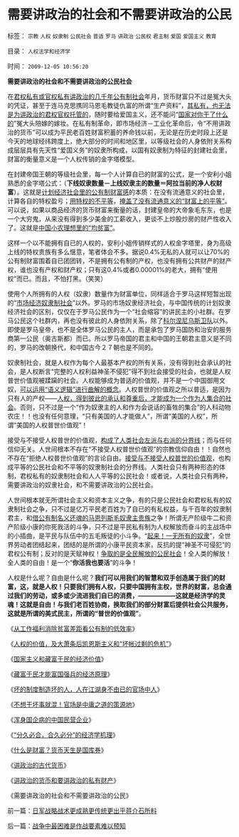 # 需要讲政治的社会和不需要讲政治的公民

标签： `宗教` `人权` `奴隶制` `公民社会` `普适` `罗马` `讲政治` `公民权` `君主制` `爱国` `爱国主义` `教育` 

目录： `人权法学和经济学`

时间： `2009-12-05 10:56:20`

**需要讲政治的社会和不需要讲政治的公民社会**

在[君权私有或官权私有讲政治的几千年公有制社会](../../../2009/9/14/私有制和公有制之争.md)年月，货币财富只不过是冤大头的凭证，甚至于连马克思携同马恩毛教徒仇富的所谓“生产资料”，[其私有，也无法是为讲政治的君权官权托管的](../../../2009/8/13/市场化公众公司，私有制及国企.md)，随时要给爱国主义，还不能问“[国家对你干了什么的](../../../2009/7/28/不要问国家对你做了什么，要问你为国家做了什么.md)”冤大头陪嫁的嫁妆。在私有制革命，即市场经济－工业化革命后，令“不用讲政治的货币”可以成为平民老百姓财富积蓄的养命钱以前，无论是在历史时段上还是今天的地球经纬跨度上，绝大部分的时间和地区里，以等级社会的人身依附关系构成层层具有先天性“爱国义务”的奴隶所构成，以国有奴隶制为特征的封建社会里，财富的衡量意义是一个人权传销的金字塔模型。

在封建帝国王朝的等级社会里，每一个人计算自已的财富的公式，是一个安利小姐熟悉的金字塔公式：（**下线奴隶数量－上线奴隶主的数量＝阿拉当前的净人权财富**）。这就是[计划经济社会里的公有制财富感](../../../2009/9/14/私有制和公有制之争.md)的本质：在没有流通意义的社会里，计算各自的特权盈亏；[用特权的不平等](http://blog.sina.com.cn/s/blog_5563a64d0100bwh8.html)，[掩盖了没有流通意义的“财富上的平等”](../../../2009/2/7/“不患贫而患不均”是伪公平，是特权化，社会等级化.md)。可以说，如果以商品经济的货币财富来衡量的话，封建皇帝的大帝象毛东东，也是一个大穷鬼，从来没有得到多少美金的工薪收入，更谈不上炒股炒房的财产性收入了。这就是[中国小农理想里的“均贫富”](../../../2009/9/7/均贫富高福利对小农意识的的强烈诱惑.md)。

这样一个以不能拥有自已的人权的，安利小姐传销样式的人权金字塔里，身为高级上线的特权贵族有多么惬意，笔者体会不多。据说0.4%无私的人就可以让70%的公有制财富围着自已团团转，不是拥有公有制的产权，也没有拥有公共财产的财产权，谁也没有产权和财产权；只有这0.4%或者0.00001%的老大，拥有“使用权”而已。而且，不怕打黑。（笑笑）

使用个人所拥有的人权（奴隶）数量作为财富单位，同样适合于罗马这样短暂出现的“[市场经济奴隶制社会](../../../2009/11/16/奴隶制社会和古罗马.md)”以外。罗马的市场奴隶经济社会，与中国传统的计划奴隶经济社会的区别，仅仅在于罗马公民作为一个“社会缩容”的讲民主的小社群。在罗马公民这个社群内，再也没有彼此的人身依附关系，除了[科尔涅尼乌斯卫队](../../../2009/8/5/罗马独裁官科尔涅尼乌斯.苏拉和他的近卫军.md)以外。即使是罗马皇帝，也不是全体罗马公民的主人，而是承包了罗马国防和治安的服务商第一公民（奥古斯都）而已。所以罗马帝国的君主和中国的王朝君主意义是不同的，罗马的改朝换代，和中国古今２７朝也是不同的。

奴隶制社会，就是人权作为每个人最基本产权的所有关系，没有得到社会承认的社会，是人权断言“完整的人权利益神圣不侵犯”得不到社会接受的社会，也就是人权普世价值观被蹂躏的社会。人权能够成为普适的价值观，并不是一个中国御用文奴，[可以运用“语义逻辑”进行曲解的概念](../../../2009/5/14/中国式诡辩：利用汉语歧义特点曲解.md)。人权普世的价值观之所以普适，是因为只有人的产权——[人权，得到彼此的承认和尊重后，才能成为一个作为人集合的社会](../../../2009/6/14/人权普世价值观是自由信仰的前提条件.md)。否则，只不过是一个“作为奴隶主的人和作为会说话的畜牲的集合”的人科动物农庄！！也没有任何意理，“只有美国的人才能做人”，所谓“美国的人权”，所谓“美国的人权普世价值观”！

接受与不接受人权普世的价值观，[构成了人类社会左派与右派的分界线](../../../2009/9/22/左右派的极之前卫与保守.md)；而与任何信仰无关。人世间根本不存在“不接受人权普世价值观”的宗教信仰自由！！自然也不存在“拒绝人权普世价值观”的言论自由。[接受与不接受人权普世的价值观](../../../2009/7/11/接受人权普世的价值观利大于弊.md)，也构成平等的公民社会和不平等的奴隶制社会的分界线。人类社会只有两种形态的体制，君权私有的奴隶制社会和人人平等的公民社会！或者说，人类社会只有两种，需要讲政治的奴隶社会，和不需要讲政治的公民社会。

人世间根本就无所谓社会主义和资本主义之争，有的只是公民社会和君权私有的奴隶制社会之争，只不过是亿万平民老百姓为了自已的有私权益，与千百年的奴隶制君主，和[借公有制名义还魂的马恩列斯毛奴隶主贵族](../../../2009/6/23/否定人权普世价值观是无私信仰的致命伤.md)之争！所谓无产阶级牛二和资产阶级小康的你死我活的斗争，只不过是平民私有制为人权解放而奋斗的主战场中的小插曲，是平民与队伍中的五毛叛徒的小斗争。“[起来！一无所有的奴隶](../../../2009/8/5/中国劳动者的利益诉求由谁代表.md)”，全世界劳动者团结起来，团结的是所谓的小康平民资本家，反抗的提“神圣不可侵犯”的君权公有制；反对的是天赋神权！[争取的是全民解放的公民社会](../../../2009/7/24/人权普世价值观或令传统中国将不国.md)！全人类的解放！全人类的自由！是一个“**你活我也要活**”的斗争！

人权是什么呢？自由是什么呢？**我们可以用我们的智慧和双手创造属于我们的财富，这，就是人权！只要我们拥有人权，只要中国拥有主权，世界的财富，总会通过我们的劳动，或多或少流进我们自已的消费，——————这就是经济学的灵魂！这就是自由！与我们老百姓协商，换取我们的部分财富后提供社会公共服务，这就是所谓的美式民主，所谓的“普世的价值观”**。

《[从工作福利消除贫富差距看公有制的低效率](../../../2009/11/28/从工作福利消除贫富差距看公有制的低效率.md)》

《[人权的价值，及大萧条后凯恩斯主义和“坏帐过剩的危机”](../../../2009/11/29/大萧条后凯恩斯主义和“坏帐过剩的危机”.md)》

《[国家主义和藏富于民的经济价值](../../../2009/11/30/国家主义和藏富于民的经济价值.md)》

《[藏富于民才能富国强兵的经济原理](../../../2009/12/1/藏富于民才能富国强兵的经济原理.md)》

《[坏的制度制造坏的人，人在江湖身不由已的官场中人](../../../2009/12/1/“人在江湖，身不由已”.md)》

《[不想干坏事就混！官场是中庸之道的策源地](../../../2009/12/2/混！中庸之道的策源地.md)》

《[浑身国企病的中国民营企业](../../../2009/12/2/浑身国企病的中国民营企业.md)》

《[“分久必合，合久必分”的经济学机理](../../../2009/12/3/“分久必合，合久必分”.md)》

《[什么是财富？货币天生是国库券](../../../2009/12/3/什么是财富？货币天生是国库券.md)》

《[讲政治的古代货币](../../../2009/12/4/讲政治的古代货币.md)》

《[讲政治的货币和要讲政治的私有财产](../../../2009/12/4/讲政治的货币和要讲政治的私有财产.md)》

《需要讲政治的社会和不需要讲政治的公民》



前一篇：[日军战略战术更成熟更传统更出乎蒋介石所料](../../../2009/12/5/日军战略战术更成熟更传统更出乎蒋介石所料.md)

后一篇：[战争中最困难是作战要素难以预知](../../../2009/12/5/战争中最困难是作战要素难以预知.md)